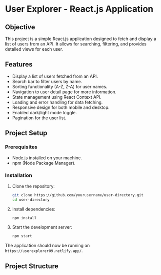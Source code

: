 # User Explorer - React.js Application

## Objective
This project is a simple React.js application designed to fetch and display a list of users from an API. It allows for searching, filtering, and provides detailed views for each user.

## Features
- Display a list of users fetched from an API.
- Search bar to filter users by name.
- Sorting functionality (A-Z, Z-A) for user names.
- Navigation to user detail page for more information.
- State management using React Context API.
- Loading and error handling for data fetching.
- Responsive design for both mobile and desktop.
- Enabled dark/light mode toggle.
- Pagination for the user list.

## Project Setup

### Prerequisites
- Node.js installed on your machine.
- npm (Node Package Manager).

### Installation
1. Clone the repository:
    ```bash
    git clone https://github.com/yourusername/user-directory.git
    cd user-directory
    ```

2. Install dependencies:
    ```bash
    npm install
    ```

3. Start the development server:
    ```bash
    npm start
    ```

The application should now be running on `https://userexplorer09.netlify.app/`.

## Project Structure
